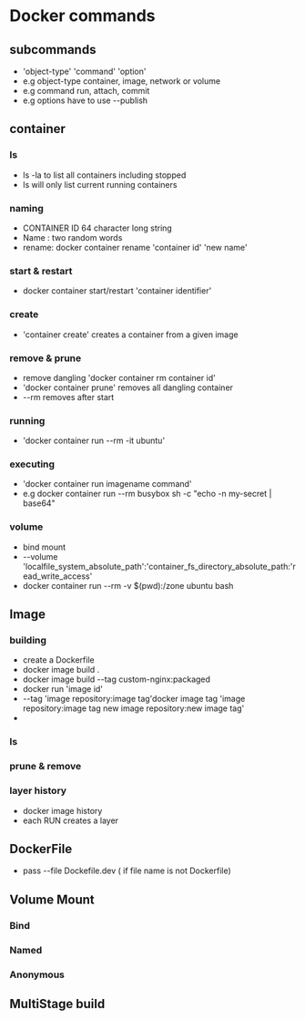 # Docker commands

## subcommands
- 'object-type' 'command' 'option'
- e.g object-type container, image, network or volume
- e.g command run, attach, commit
- e.g options have to use --publish 

## container
### ls
- ls -la to list all containers including stopped
- ls will only list current running containers
### naming
- CONTAINER ID 64 character long string
- Name : two random words
- rename: docker container rename 'container id' 'new name'
### start & restart
- docker container start/restart 'container identifier'
### create 
- 'container create' creates a container from a given image
### remove & prune
- remove dangling 'docker container rm container id'
- 'docker container prune' removes all dangling container
- --rm  removes after start
### running 
- 'docker container run --rm -it ubuntu'

### executing
- 'docker container run imagename command' 
- e.g docker container run --rm busybox sh -c "echo -n my-secret | base64" 

### volume 

- bind mount 
- --volume 'localfile_system_absolute_path':'container_fs_directory_absolute_path:'read_write_access' 
- docker container run --rm -v $(pwd):/zone ubuntu bash

## Image
### building 
- create a Dockerfile
- docker image build  . 
- docker image build --tag custom-nginx:packaged 
- docker run 'image id' 
- --tag 'image repository:image tag'docker image tag 'image repository:image tag new image repository:new image tag'
- 
### ls
### prune & remove
### layer history 
- docker image history
- each RUN creates a layer

## DockerFile
- pass --file Dockefile.dev ( if file name is not Dockerfile)

## Volume Mount
### Bind
### Named
### Anonymous 


## MultiStage build

